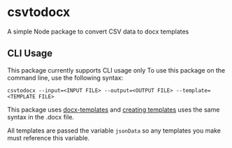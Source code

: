 # csvtodocx
A simple Node package to convert CSV data to docx templates
## CLI Usage
This package currently supports CLI usage only
To use this package on the command line, use the following syntax: 
```
csvtodocx --input=<INPUT FILE> --output=<OUTPUT FILE> --template=<TEMPLATE FILE>
```
This package uses [docx-templates](https://github.com/guigrpa/docx-templates) and 
[creating templates](https://github.com/guigrpa/docx-templates#writing-templates) uses the same 
syntax in the .docx file. 

All templates are passed the variable ```jsonData``` so any templates you make must reference this variable. 
